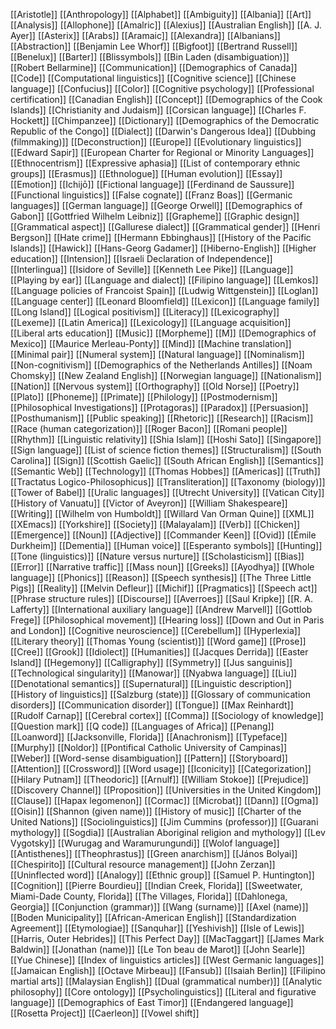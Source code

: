 [[Aristotle]]
[[Anthropology]]
[[Alphabet]]
[[Ambiguity]]
[[Albania]]
[[Art]]
[[Analysis]]
[[Allophone]]
[[Amalric]]
[[Alexius]]
[[Australian English]]
[[A. J. Ayer]]
[[Asterix]]
[[Arabs]]
[[Aramaic]]
[[Alexandra]]
[[Albanians]]
[[Abstraction]]
[[Benjamin Lee Whorf]]
[[Bigfoot]]
[[Bertrand Russell]]
[[Benelux]]
[[Barter]]
[[Blissymbols]]
[[Bin Laden (disambiguation)]]
[[Robert Bellarmine]]
[[Communication]]
[[Demographics of Canada]]
[[Code]]
[[Computational linguistics]]
[[Cognitive science]]
[[Chinese language]]
[[Confucius]]
[[Color]]
[[Cognitive psychology]]
[[Professional certification]]
[[Canadian English]]
[[Concept]]
[[Demographics of the Cook Islands]]
[[Christianity and Judaism]]
[[Corsican language]]
[[Charles F. Hockett]]
[[Chimpanzee]]
[[Dictionary]]
[[Demographics of the Democratic Republic of the Congo]]
[[Dialect]]
[[Darwin's Dangerous Idea]]
[[Dubbing (filmmaking)]]
[[Deconstruction]]
[[Europe]]
[[Evolutionary linguistics]]
[[Edward Sapir]]
[[European Charter for Regional or Minority Languages]]
[[Ethnocentrism]]
[[Expressive aphasia]]
[[List of contemporary ethnic groups]]
[[Erasmus]]
[[Ethnologue]]
[[Human evolution]]
[[Essay]]
[[Emotion]]
[[Ichijō]]
[[Fictional language]]
[[Ferdinand de Saussure]]
[[Functional linguistics]]
[[False cognate]]
[[Franz Boas]]
[[Germanic languages]]
[[German language]]
[[George Orwell]]
[[Demographics of Gabon]]
[[Gottfried Wilhelm Leibniz]]
[[Grapheme]]
[[Graphic design]]
[[Grammatical aspect]]
[[Gallurese dialect]]
[[Grammatical gender]]
[[Henri Bergson]]
[[Hate crime]]
[[Hermann Ebbinghaus]]
[[History of the Pacific Islands]]
[[Hawick]]
[[Hans-Georg Gadamer]]
[[Hiberno-English]]
[[Higher education]]
[[Intension]]
[[Israeli Declaration of Independence]]
[[Interlingua]]
[[Isidore of Seville]]
[[Kenneth Lee Pike]]
[[Language]]
[[Playing by ear]]
[[Language and dialect]]
[[Filipino language]]
[[Lemkos]]
[[Language policies of Francoist Spain]]
[[Ludwig Wittgenstein]]
[[Loglan]]
[[Language center]]
[[Leonard Bloomfield]]
[[Lexicon]]
[[Language family]]
[[Long Island]]
[[Logical positivism]]
[[Literacy]]
[[Lexicography]]
[[Lexeme]]
[[Latin America]]
[[Lexicology]]
[[Language acquisition]]
[[Liberal arts education]]
[[Music]]
[[Morpheme]]
[[M]]
[[Demographics of Mexico]]
[[Maurice Merleau-Ponty]]
[[Mind]]
[[Machine translation]]
[[Minimal pair]]
[[Numeral system]]
[[Natural language]]
[[Nominalism]]
[[Non-cognitivism]]
[[Demographics of the Netherlands Antilles]]
[[Noam Chomsky]]
[[New Zealand English]]
[[Norwegian language]]
[[Nationalism]]
[[Nation]]
[[Nervous system]]
[[Orthography]]
[[Old Norse]]
[[Poetry]]
[[Plato]]
[[Phoneme]]
[[Primate]]
[[Philology]]
[[Postmodernism]]
[[Philosophical Investigations]]
[[Protagoras]]
[[Paradox]]
[[Persuasion]]
[[Posthumanism]]
[[Public speaking]]
[[Rhetoric]]
[[Research]]
[[Racism]]
[[Race (human categorization)]]
[[Roger Bacon]]
[[Romani people]]
[[Rhythm]]
[[Linguistic relativity]]
[[Shia Islam]]
[[Hoshi Sato]]
[[Singapore]]
[[Sign language]]
[[List of science fiction themes]]
[[Structuralism]]
[[South Carolina]]
[[Sign]]
[[Scottish Gaelic]]
[[South African English]]
[[Semantics]]
[[Semantic Web]]
[[Technology]]
[[Thomas Hobbes]]
[[Americas]]
[[Truth]]
[[Tractatus Logico-Philosophicus]]
[[Transliteration]]
[[Taxonomy (biology)]]
[[Tower of Babel]]
[[Uralic languages]]
[[Utrecht University]]
[[Vatican City]]
[[History of Vanuatu]]
[[Victor of Aveyron]]
[[William Shakespeare]]
[[Writing]]
[[Wilhelm von Humboldt]]
[[Willard Van Orman Quine]]
[[XML]]
[[XEmacs]]
[[Yorkshire]]
[[Society]]
[[Malayalam]]
[[Verb]]
[[Chicken]]
[[Emergence]]
[[Noun]]
[[Adjective]]
[[Commander Keen]]
[[Ovid]]
[[Émile Durkheim]]
[[Dementia]]
[[Human voice]]
[[Esperanto symbols]]
[[Hunting]]
[[Tone (linguistics)]]
[[Nature versus nurture]]
[[Scholasticism]]
[[Bias]]
[[Error]]
[[Narrative traffic]]
[[Mass noun]]
[[Greeks]]
[[Ayodhya]]
[[Whole language]]
[[Phonics]]
[[Reason]]
[[Speech synthesis]]
[[The Three Little Pigs]]
[[Reality]]
[[Melvin Defleur]]
[[Michif]]
[[Pragmatics]]
[[Speech act]]
[[Phrase structure rules]]
[[Discourse]]
[[Averroes]]
[[Saul Kripke]]
[[R. A. Lafferty]]
[[International auxiliary language]]
[[Andrew Marvell]]
[[Gottlob Frege]]
[[Philosophical movement]]
[[Hearing loss]]
[[Down and Out in Paris and London]]
[[Cognitive neuroscience]]
[[Cerebellum]]
[[Hyperlexia]]
[[Literary theory]]
[[Thomas Young (scientist)]]
[[Word game]]
[[Prose]]
[[Cree]]
[[Grook]]
[[Idiolect]]
[[Humanities]]
[[Jacques Derrida]]
[[Easter Island]]
[[Hegemony]]
[[Calligraphy]]
[[Symmetry]]
[[Jus sanguinis]]
[[Technological singularity]]
[[Manowar]]
[[Nyabwa language]]
[[Liu]]
[[Denotational semantics]]
[[Supernatural]]
[[Linguistic description]]
[[History of linguistics]]
[[Salzburg (state)]]
[[Glossary of communication disorders]]
[[Communication disorder]]
[[Tongue]]
[[Max Reinhardt]]
[[Rudolf Carnap]]
[[Cerebral cortex]]
[[Comma]]
[[Sociology of knowledge]]
[[Question mark]]
[[Q code]]
[[Languages of Africa]]
[[Penang]]
[[Loanword]]
[[Jacksonville, Florida]]
[[Anachronism]]
[[Typeface]]
[[Murphy]]
[[Noldor]]
[[Pontifical Catholic University of Campinas]]
[[Weber]]
[[Word-sense disambiguation]]
[[Pattern]]
[[Storyboard]]
[[Attention]]
[[Crossword]]
[[Word usage]]
[[Iconicity]]
[[Categorization]]
[[Hilary Putnam]]
[[Theodoric]]
[[Arnulf]]
[[William Stokoe]]
[[Prejudice]]
[[Discovery Channel]]
[[Proposition]]
[[Universities in the United Kingdom]]
[[Clause]]
[[Hapax legomenon]]
[[Cormac]]
[[Microbat]]
[[Dann]]
[[Ogma]]
[[Oisin]]
[[Shannon (given name)]]
[[History of music]]
[[Charter of the United Nations]]
[[Sociolinguistics]]
[[Jim Cummins (professor)]]
[[Guarani mythology]]
[[Sogdia]]
[[Australian Aboriginal religion and mythology]]
[[Lev Vygotsky]]
[[Wurugag and Waramurungundi]]
[[Wolof language]]
[[Antisthenes]]
[[Theophrastus]]
[[Green anarchism]]
[[János Bolyai]]
[[Chespirito]]
[[Cultural resource management]]
[[John Zerzan]]
[[Uninflected word]]
[[Analogy]]
[[Ethnic group]]
[[Samuel P. Huntington]]
[[Cognition]]
[[Pierre Bourdieu]]
[[Indian Creek, Florida]]
[[Sweetwater, Miami-Dade County, Florida]]
[[The Villages, Florida]]
[[Dahlonega, Georgia]]
[[Conjunction (grammar)]]
[[Wang (surname)]]
[[Axel (name)]]
[[Boden Municipality]]
[[African-American English]]
[[Standardization Agreement]]
[[Etymologiae]]
[[Sanquhar]]
[[Yeshivish]]
[[Isle of Lewis]]
[[Harris, Outer Hebrides]]
[[This Perfect Day]]
[[MacTaggart]]
[[James Mark Baldwin]]
[[Jonathan (name)]]
[[Le Ton beau de Marot]]
[[John Searle]]
[[Yue Chinese]]
[[Index of linguistics articles]]
[[West Germanic languages]]
[[Jamaican English]]
[[Octave Mirbeau]]
[[Fansub]]
[[Isaiah Berlin]]
[[Filipino martial arts]]
[[Malaysian English]]
[[Dual (grammatical number)]]
[[Analytic philosophy]]
[[Core ontology]]
[[Psycholinguistics]]
[[Literal and figurative language]]
[[Demographics of East Timor]]
[[Endangered language]]
[[Rosetta Project]]
[[Caerleon]]
[[Vowel shift]]
